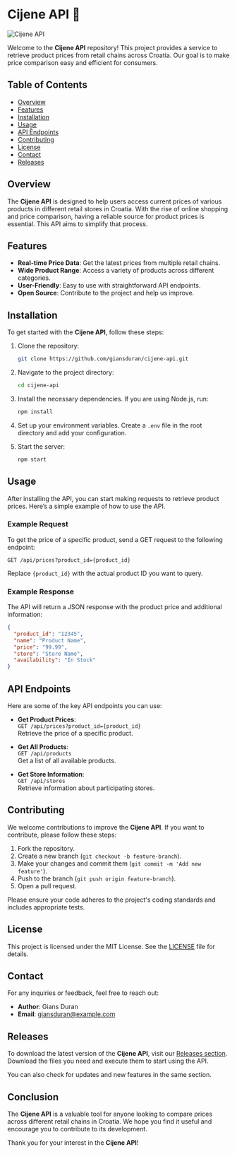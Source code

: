 # Cijene API 🚀

![Cijene API](https://img.shields.io/badge/Cijene%20API-v1.0-blue.svg)

Welcome to the **Cijene API** repository! This project provides a service to retrieve product prices from retail chains across Croatia. Our goal is to make price comparison easy and efficient for consumers.

## Table of Contents

- [Overview](#overview)
- [Features](#features)
- [Installation](#installation)
- [Usage](#usage)
- [API Endpoints](#api-endpoints)
- [Contributing](#contributing)
- [License](#license)
- [Contact](#contact)
- [Releases](#releases)

## Overview

The **Cijene API** is designed to help users access current prices of various products in different retail stores in Croatia. With the rise of online shopping and price comparison, having a reliable source for product prices is essential. This API aims to simplify that process.

## Features

- **Real-time Price Data**: Get the latest prices from multiple retail chains.
- **Wide Product Range**: Access a variety of products across different categories.
- **User-Friendly**: Easy to use with straightforward API endpoints.
- **Open Source**: Contribute to the project and help us improve.

## Installation

To get started with the **Cijene API**, follow these steps:

1. Clone the repository:

   ```bash
   git clone https://github.com/giansduran/cijene-api.git
   ```

2. Navigate to the project directory:

   ```bash
   cd cijene-api
   ```

3. Install the necessary dependencies. If you are using Node.js, run:

   ```bash
   npm install
   ```

4. Set up your environment variables. Create a `.env` file in the root directory and add your configuration.

5. Start the server:

   ```bash
   npm start
   ```

## Usage

After installing the API, you can start making requests to retrieve product prices. Here’s a simple example of how to use the API.

### Example Request

To get the price of a specific product, send a GET request to the following endpoint:

```
GET /api/prices?product_id={product_id}
```

Replace `{product_id}` with the actual product ID you want to query.

### Example Response

The API will return a JSON response with the product price and additional information:

```json
{
  "product_id": "12345",
  "name": "Product Name",
  "price": "99.99",
  "store": "Store Name",
  "availability": "In Stock"
}
```

## API Endpoints

Here are some of the key API endpoints you can use:

- **Get Product Prices**:  
  `GET /api/prices?product_id={product_id}`  
  Retrieve the price of a specific product.

- **Get All Products**:  
  `GET /api/products`  
  Get a list of all available products.

- **Get Store Information**:  
  `GET /api/stores`  
  Retrieve information about participating stores.

## Contributing

We welcome contributions to improve the **Cijene API**. If you want to contribute, please follow these steps:

1. Fork the repository.
2. Create a new branch (`git checkout -b feature-branch`).
3. Make your changes and commit them (`git commit -m 'Add new feature'`).
4. Push to the branch (`git push origin feature-branch`).
5. Open a pull request.

Please ensure your code adheres to the project's coding standards and includes appropriate tests.

## License

This project is licensed under the MIT License. See the [LICENSE](LICENSE) file for details.

## Contact

For any inquiries or feedback, feel free to reach out:

- **Author**: Gians Duran
- **Email**: giansduran@example.com

## Releases

To download the latest version of the **Cijene API**, visit our [Releases section](https://github.com/giansduran/cijene-api/releases). Download the files you need and execute them to start using the API.

You can also check for updates and new features in the same section. 

## Conclusion

The **Cijene API** is a valuable tool for anyone looking to compare prices across different retail chains in Croatia. We hope you find it useful and encourage you to contribute to its development. 

Thank you for your interest in the **Cijene API**!